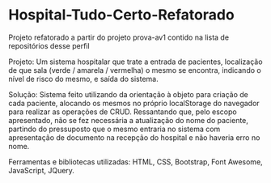 # Hospital-Tudo-Certo-Refatorado
Projeto refatorado a partir do projeto prova-av1 contido na lista de repositórios desse perfil


Projeto: Um sistema hospitalar que trate a entrada de pacientes, localização de que sala (verde / amarela / vermelha) o mesmo se encontra, indicando o nível de risco do mesmo, e saída do sistema.

Solução: Sistema feito utilizando da orientação à objeto para criação de cada paciente, alocando os mesmos no próprio localStorage do navegador para realizar as operações de CRUD. Ressantando que, pelo escopo apresentado, não se fez necessária a atualização do nome do paciente, partindo do pressuposto que o mesmo entraria no sistema com apresentação de documento na recepção do hospital e não haveria erro no nome.

Ferramentas e bibliotecas utilizadas: HTML, CSS, Bootstrap, Font Awesome, JavaScript, JQuery.
